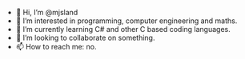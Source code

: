 - 👋 Hi, I’m @mjsland
- 👀 I’m interested in programming, computer engineering and maths.
- 🌱 I’m currently learning C# and other C based coding languages.
- 💞️ I’m looking to collaborate on something.
- 📫 How to reach me: no.
